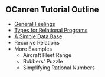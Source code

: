 ## OCanren Tutorial Outline

- [General Feelings](./helloWorld)
- [Types for Relational Programs](./digTypes)
- [A Simple Data Base](./ascii_ctrl_db)
- Recurive Relations
- More Examples
  - Aircraft Fleet Range
  - Robbers' Puzzle
  - Simplifying Rational Numbers

